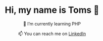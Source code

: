 <link rel="stylesheet" href="https://cdn.jsdelivr.net/gh/devicons/devicon@master/devicon.min.css">
<h1 align = center> Hi, my name is Toms 👋</h1>
<p align = center>🌱 I’m currently learning PHP</p> 
<p align = center>📫 You can reach me on <a href="https://www.linkedin.com/in/tomsbi/" target="_blank">LinkedIn</a> </p>
  
  <!-- in your header -->
<link rel="stylesheet" href="https://cdn.jsdelivr.net/gh/devicons/devicon@master/devicon.min.css">

<!-- in your body -->
<i class="devicon-php-plain"></i>
<!--
**tomsBi/tomsBI** is a ✨ _special_ ✨ repository because its `README.md` (this file) appears on your GitHub profile.

Here are some ideas to get you started:

- 🔭 I’m currently working on ...
- 🌱 I’m currently learning ...
- 👯 I’m looking to collaborate on ...
- 🤔 I’m looking for help with ...
- 💬 Ask me about ...
- 📫 How to reach me: ...
- 😄 Pronouns: ...
- ⚡ Fun fact: ...
-->
